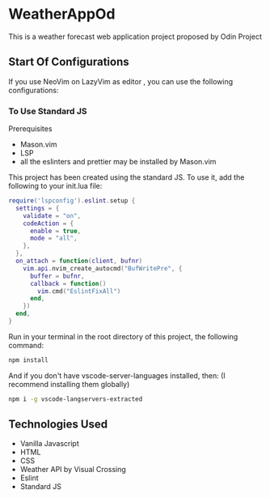 # WeatherAppOd

This is a weather forecast web application project proposed by Odin Project

## Start Of Configurations

If you use NeoVim on LazyVim as editor , you can use the following configurations:

### To Use Standard JS

Prerequisites

- Mason.vim
- LSP
- all the eslinters and prettier may be installed by Mason.vim

This project has been created using the standard JS. To use it, add the following to your init.lua file:

```lua
require('lspconfig').eslint.setup {
  settings = {
    validate = "on",
    codeAction = {
      enable = true,
      mode = "all",
    },
  },
  on_attach = function(client, bufnr)
    vim.api.nvim_create_autocmd("BufWritePre", {
      buffer = bufnr,
      callback = function()
        vim.cmd("EslintFixAll")
      end,
    })
  end,
}
```

Run in your terminal in the root directory of this project, the following command:

```bash
npm install
```

And if you don't have vscode-server-languages installed, then:
(I recommend installing them globally)

```bash
npm i -g vscode-langservers-extracted
```

## Technologies Used

- Vanilla Javascript
- HTML
- CSS
- Weather API by Visual Crossing
- Eslint
- Standard JS
